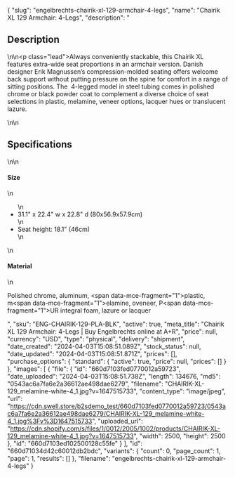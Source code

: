 {
  "slug": "engelbrechts-chairik-xl-129-armchair-4-legs",
  "name": "Chairik XL 129 Armchair: 4-Legs",
  "description": "<h2>Description</h2>\n<!-- split -->\n<p class=\"lead\">Always conveniently stackable, this Chairik XL features extra-wide seat proportions in an armchair version. Danish designer Erik Magnussen’s compression-molded seating offers welcome back support without putting pressure on the spine for comfort in a range of sitting positions. The  4-legged model in steel tubing comes in polished chrome or black powder coat to complement a diverse choice of seat selections in plastic, melamine, veneer options, lacquer hues or translucent lazure. </p>\n<!-- split -->\n<h2>Specifications</h2>\n<!-- split -->\n<h4>Size</h4>\n<ul>\n<li>31.1\" x 22.4\" w x 22.8\" d (80x56.9x57.9cm)</li>\n<li>Seat height: 18.1\" (46cm)</li>\n</ul>\n<h4>Material</h4>\n<p><span>Polished chrome, aluminum, </span><span data-mce-fragment=\"1\">plastic, m</span><span data-mce-fragment=\"1\">elamine, oveneer, P</span><span data-mce-fragment=\"1\">UR integral foam, lazure or lacquer</span></p>",
  "sku": "ENG-CHAIRIK-129-PLA-BLK",
  "active": true,
  "meta_title": "Chairik XL 129 Armchair: 4-Legs | Buy Engelbrechts online at A+R",
  "price": null,
  "currency": "USD",
  "type": "physical",
  "delivery": "shipment",
  "date_created": "2024-04-03T15:08:51.089Z",
  "stock_status": null,
  "date_updated": "2024-04-03T15:08:51.871Z",
  "prices": [],
  "purchase_options": {
    "standard": {
      "active": true,
      "price": null,
      "prices": []
    }
  },
  "images": [
    {
      "file": {
        "id": "660d7103fed0770012a59723",
        "date_uploaded": "2024-04-03T15:08:51.738Z",
        "length": 134676,
        "md5": "0543ac6a7fa6e2a36612ae498dae6279",
        "filename": "CHAIRIK-XL-129_melamine-white-4_1.jpg?v=1647515733",
        "content_type": "image/jpeg",
        "url": "https://cdn.swell.store/b2sdemo_test/660d7103fed0770012a59723/0543ac6a7fa6e2a36612ae498dae6279/CHAIRIK-XL-129_melamine-white-4_1.jpg%3Fv%3D1647515733",
        "uploaded_url": "https://cdn.shopify.com/s/files/1/0012/2005/1002/products/CHAIRIK-XL-129_melamine-white-4_1.jpg?v=1647515733",
        "width": 2500,
        "height": 2500
      },
      "id": "660d7103ed102500128c55fe"
    }
  ],
  "id": "660d71034d42c60012db2bdc",
  "variants": {
    "count": 0,
    "page_count": 1,
    "page": 1,
    "results": []
  },
  "filename": "engelbrechts-chairik-xl-129-armchair-4-legs"
}